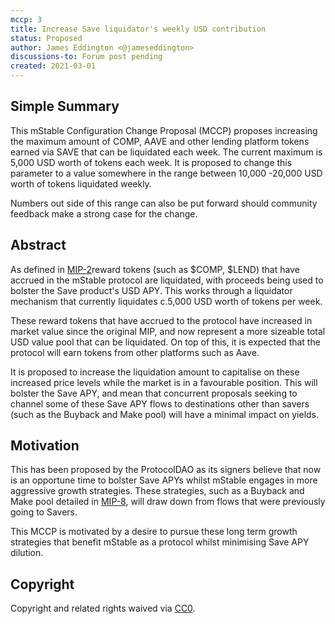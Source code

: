 ```yaml
---
mccp: 3
title: Increase Save liquidator's weekly USD contribution
status: Proposed
author: James Eddington <@jameseddington>
discussions-to: Forum post pending
created: 2021-03-01
---
```


<!--You can leave these HTML comments in your merged MCCP and delete the visible duplicate text guides, they will not appear and may be helpful to refer to if you edit it again. This is the suggested template for new MCCPs. Note that an MCCP number will be assigned by an editor. When opening a pull request to submit your MCCP, please use an abbreviated title in the filename, `mccp-draft_title_abbrev.md`. The title should be 44 characters or less.-->

## Simple Summary

<!--"If you can't explain it simply, you don't understand it well enough." Provide a simplified and layman-accessible explanation of the MCCP.-->

This mStable Configuration Change Proposal (MCCP) proposes increasing the maximum amount of COMP, AAVE and other lending platform tokens earned via SAVE that can be liquidated each week. The current maximum is 5,000 USD worth of tokens each week. It is proposed to change this parameter to a value somewhere in the range between 10,000 -20,000 USD worth of tokens liquidated weekly.

Numbers out side of this range can also be put forward should community feedback make a strong case for the change.

## Abstract

<!--A short (~200 word) description of the variable change proposed.-->

As defined in [MIP-2](https://mips.mstable.org/MIPS/mip-2.html)reward tokens (such as $COMP, $LEND) that have accrued in the mStable protocol are liquidated, with proceeds being used to bolster the Save product's USD APY. This works through a liquidator mechanism that currently liquidates c.5,000 USD worth of tokens per week.

These reward tokens that have accrued to the protocol have increased in market value since the original MIP, and now represent a more sizeable total USD value pool that can be liquidated. On top of this, it is expected that the protocol will earn tokens from other platforms such as Aave.

It is proposed to increase the liquidation amount to capitalise on these increased price levels while the market is in a favourable position. This will bolster the Save APY, and mean that concurrent proposals seeking to channel some of these Save APY flows to destinations other than savers (such as the Buyback and Make pool) will have a minimal impact on yields.

## Motivation

<!--The motivation is critical for MCCPs that want to update variables within mStable. It should clearly explain why the existing variable is not incentive aligned. MCCP submissions without sufficient motivation may be rejected outright.-->

This has been proposed by the ProtocolDAO as its signers believe that now is an opportune time to bolster Save APYs whilst mStable engages in more aggressive growth strategies. These strategies, such as a Buyback and Make pool detailed in [MIP-8](https://mips.mstable.org/MIPS/mip-8.html), will draw down from flows that were previously going to Savers.

This MCCP is motivated by a desire to pursue these long term growth strategies that benefit mStable as a protocol whilst minimising Save APY dilution.

## Copyright

Copyright and related rights waived via [CC0](https://creativecommons.org/publicdomain/zero/1.0/).
